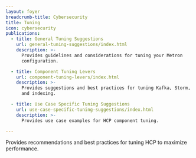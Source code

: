 ```yaml
---
layout: foyer
breadcrumb-title: Cybersecurity
title: Tuning
icon: cybersecurity
publications:
  - title: General Tuning Suggestions
    url: general-tuning-suggestions/index.html
    description: >-
      Provides guidelines and considerations for tuning your Metron
      configuration.

  - title: Component Tuning Levers
    url: component-tuning-levers/index.html
    description: >-
      Provides suggestions and best practices for tuning Kafka, Storm,
      and indexing.

  - title: Use Case Specific Tuning Suggestions
    url: use-case-specific-tuning-suggestions/index.html
    description: >-
      Provides use case examples for HCP component tuning.

---
```


Provides recommendations and best practices for tuning HCP to maximize
performance.
